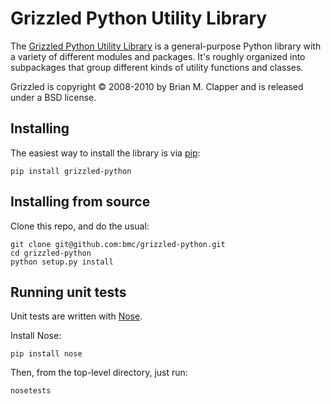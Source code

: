 # Grizzled Python Utility Library

The [Grizzled Python Utility Library][] is a general-purpose Python library
with a variety of different modules and packages. It's roughly organized
into subpackages that group different kinds of utility functions and
classes.

Grizzled is copyright &copy; 2008-2010 by Brian M. Clapper and is released
under a BSD license.

## Installing

The easiest way to install the library is via [pip](https://pip.pypa.io/):

```
pip install grizzled-python
```

## Installing from source

Clone this repo, and do the usual:

```
git clone git@github.com:bmc/grizzled-python.git
cd grizzled-python
python setup.py install
```

## Running unit tests

Unit tests are written with [Nose](http://pythontesting.net/framework/nose/nose-introduction/).

Install Nose:

```
pip install nose
```

Then, from the top-level directory, just run:

```
nosetests
```

[Grizzled Python Utility Library]: http://software.clapper.org/grizzled-python/
